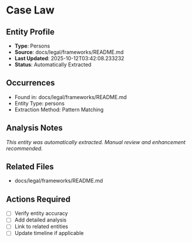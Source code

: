 # Case Law

## Entity Profile
- **Type**: Persons
- **Source**: docs/legal/frameworks/README.md
- **Last Updated**: 2025-10-12T03:42:08.233232
- **Status**: Automatically Extracted

## Occurrences
- Found in: docs/legal/frameworks/README.md
- Entity Type: persons
- Extraction Method: Pattern Matching

## Analysis Notes
*This entity was automatically extracted. Manual review and enhancement recommended.*

## Related Files
- docs/legal/frameworks/README.md

## Actions Required
- [ ] Verify entity accuracy
- [ ] Add detailed analysis
- [ ] Link to related entities
- [ ] Update timeline if applicable

